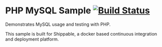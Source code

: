 PHP MySQL Sample [![Build Status](https://apibeta.shippable.com/projects/537a855b74cecd0e005fb3f7/badge/master)](https://beta.shippable.com/projects/537a855b74cecd0e005fb3f7)
================

Demonstrates MySQL usage and testing with PHP.

This sample is built for Shippable, a docker based continuous integration and deployment platform.
